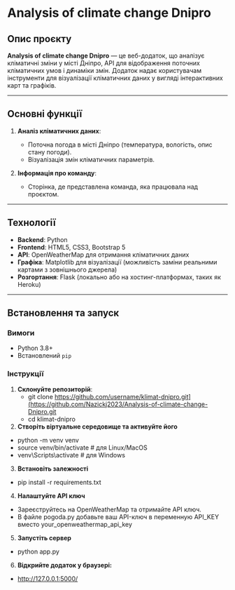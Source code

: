 # Analysis of climate change Dnipro

## Опис проєкту

**Analysis of climate change Dnipro** — це веб-додаток, що аналізує кліматичні зміни у місті Дніпро,  API для відображення поточних кліматичних умов і динаміки змін. Додаток надає користувачам інструменти для візуалізації кліматичних даних у вигляді інтерактивних карт та графіків.

---

## Основні функції

1. **Аналіз кліматичних даних**:
   - Поточна погода в місті Дніпро (температура, вологість, опис стану погоди).
   - Візуалізація змін кліматичних параметрів.

2. **Інформація про команду**:
   - Сторінка, де представлена команда, яка працювала над проєктом.

---

## Технології

- **Backend**: Python
- **Frontend**: HTML5, CSS3, Bootstrap 5
- **API**: OpenWeatherMap для отримання кліматичних даних
- **Графіка**: Matplotlib для візуалізації (можливість заміни реальними картами з зовнішнього джерела)
- **Розгортання**: Flask (локально або на хостинг-платформах, таких як Heroku)

---

## Встановлення та запуск

### Вимоги
- Python 3.8+
- Встановлений `pip`

### Інструкції

1. **Склонуйте репозиторій**:
   - git clone https://github.com/username/klimat-dnipro.git](https://github.com/Nazickj2023/Analysis-of-climate-change-Dnipro.git
   - cd klimat-dnipro
2. **Створіть віртуальне середовище та активуйте його**
- python -m venv venv
- source venv/bin/activate   # для Linux/MacOS
- venv\Scripts\activate      # для Windows
3. **Встановіть залежності**
- pip install -r requirements.txt
4. **Налаштуйте API ключ**
- Зареєструйтесь на OpenWeatherMap та отримайте API ключ.
- В файле pogoda.py добавьте ваш API-ключ в переменную API_KEY вместо your_openweathermap_api_key
5. **Запустіть сервер**
- python app.py
6. **Відкрийте додаток у браузері:**
- http://127.0.0.1:5000/


